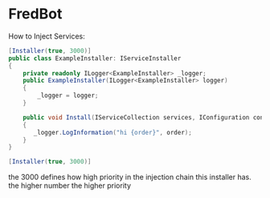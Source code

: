 # FredBot

How to Inject Services:
```csharp
[Installer(true, 3000)]
public class ExampleInstaller: IServiceInstaller
{
    private readonly ILogger<ExampleInstaller> _logger;
    public ExampleInstaller(ILogger<ExampleInstaller> logger)
    {
        _logger = logger;
    }

    public void Install(IServiceCollection services, IConfiguration config, ref readonly int order)
    {
       _logger.LogInformation("hi {order}", order);
    }
}
```

```csharp
[Installer(true, 3000)]
```
the 3000 defines how high priority in the injection chain this installer has. the higher number the higher priority
